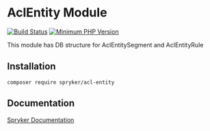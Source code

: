 # AclEntity Module
[![Build Status](https://travis-ci.org/spryker/acl-entity.svg)](https://travis-ci.org/spryker/acl-entity)
[![Minimum PHP Version](https://img.shields.io/badge/php-%3E%3D%207.2-8892BF.svg)](https://php.net/)

This module has DB structure for AclEntitySegment and AclEntityRule 

## Installation

```
composer require spryker/acl-entity
```

## Documentation

[Spryker Documentation](https://academy.spryker.com/developing_with_spryker/module_guide/modules.html)
